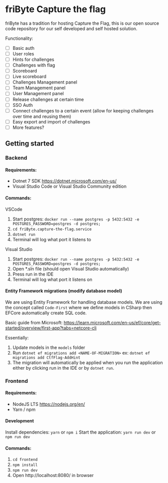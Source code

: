 # friByte Capture the flag
friByte has a tradition for hosting Capture the Flag, this is our open source code repository for our self developed and self hosted solution.

Functionality:

- [ ] Basic auth
- [ ] User roles
- [ ] Hints for challenges
- [ ] Challenges with flag
- [ ] Scoreboard
- [ ] Live scoreboard
- [ ] Challenges Management panel
- [ ] Team Management panel
- [ ] User Management panel
- [ ] Release challenges at certain time
- [ ] SSO Auth
- [ ] Connect challenges to a certain event (allow for keeping challenges over time and reusing them)
- [ ] Easy export and import of challenges
- [ ] More features?

## Getting started

### Backend

#### Requirements:

- Dotnet 7 SDK https://dotnet.microsoft.com/en-us/
- Visual Studio Code or Visual Studio Community edition

#### Commands:

VSCode
1. Start postgres: `docker run --name postgres -p 5432:5432 -e POSTGRES_PASSWORD=postgres -d postgres;`
2. `cd friByte.capture-the-flag.service`
3. `dotnet run`
4. Terminal will log what port it listens to

Visual Studio
1. Start postgres: `docker run --name postgres -p 5432:5432 -e POSTGRES_PASSWORD=postgres -d postgres;`
2. Open *.sln file (should open Visual Studio automatically)
3. Press run in the IDE
4. Terminal will log what port it listens on

#### Entity Framework migrations (modify database model)

We are using Entity Framework for handling database models. We are using the concept called `Code-First` where we define models in CSharp then EFCore automatically create SQL code.

Basic guide from Microsoft: https://learn.microsoft.com/en-us/ef/core/get-started/overview/first-app?tabs=netcore-cli 

Essentially:
1. Update models in the `models` folder
2. Run `dotnet ef migrations add <NAME-OF-MIGRATION>` ex: `dotnet ef migrations add CtfFlag-AddHint`
3. The migration will automatically be applied when you run the application either by clicking run in the IDE or by `dotnet run`.


### Frontend

#### Requirements:

- NodeJS LTS https://nodejs.org/en/
- Yarn / npm

#### Development

Install dependencies: `yarn` or `npm i`
Start the application: `yarn run dev` or `npm run dev`

#### Commands:

1. `cd frontend`
2. `npm install`
3. `npm run dev`
4. Open http://localhost:8080/ in browser

